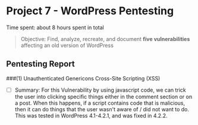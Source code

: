 # Project 7 - WordPress Pentesting
Time spent: about 8 hours spent in total
> Objective: Find, analyze, recreate, and document **five vulnerabilities** affecting an old version of WordPress

## Pentesting Report

###(1) Unauthenticated Genericons Cross-Site Scripting (XSS)
- [ ] Summary: For this Vulnerability by using javascript code, we can trick the user into clicking  specific things either in the comment section or on a post. When this happens, if a script contains code that is malicious, then it can do things that the user wasn't aware of / did not want to do. This was tested in WordPress 4.1-4.2.1, and was fixed in 4.2.2.
